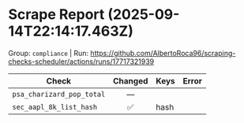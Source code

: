 # Scrape Report (2025-09-14T22:14:17.463Z)

Group: `compliance`  |  Run: https://github.com/AlbertoRoca96/scraping-checks-scheduler/actions/runs/17717321939

| Check | Changed | Keys | Error |
|---|:---:|:--|:--|
| `psa_charizard_pop_total` | — |  |  |
| `sec_aapl_8k_list_hash` | ✅ | hash |  |
